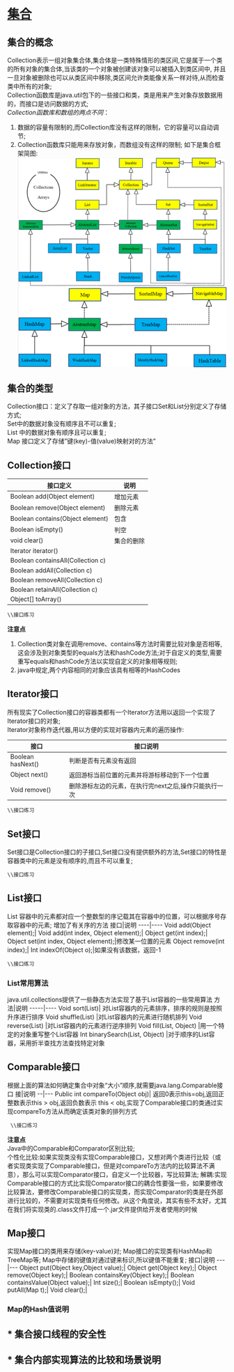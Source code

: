 # [集合](https://github.com/chenwei1905/JavaLearning)
## 集合的概念
Collection表示一组对象集合体,集合体是一类特殊情形的类区间,它是属于一个类的所有对象的集合体,当该类的一个对象被创建该对象可以被插入到类区间中,
并且一旦对象被删除也可以从类区间中移除,类区间允许类能像关系一样对待,从而检查类中所有的对象;  
Collection函数库是java.util包下的一些接口和类，类是用来产生对象存放数据用的，而接口是访问数据的方式;  
*Collection函数库和数组的两点不同*： 
1. 数据的容量有限制的,而Collection库没有这样的限制，它的容量可以自动调节;  
2. Collection函数库只能用来存放对象，而数组没有这样的限制;
如下是集合框架简图:  
![集合框架](https://github.com/chenwei1905/JavaLearning/blob/master/image/collection1.png)  
![集合框架](https://github.com/chenwei1905/JavaLearning/blob/master/image/collection2.png)
## 集合的类型
Collection接口：定义了存取一组对象的方法，其子接口Set和List分别定义了存储方式;  
Set中的数据对象没有顺序且不可以重复;  
List 中的数据对象有顺序且可以重复;  
Map 接口定义了存储”键(key)-值(value)映射对的方法”  
## Collection接口  
接口定义  | 说明
------------ | -------------
Boolean add(Object element) | 增加元素
Boolean remove(Object element)| 删除元素  
Boolean contains(Object element) | 包含
Boolean isEmpty()| 判空
void clear()| 集合的删除
Iterator iterator()|
Boolean containsAll(Collection c)| 
Boolean addAll(Collection c)|
Boolean removeAll(Collection c)|
Boolean retainAll(Collection c)|
Object[] toArray()|

```java
\\接口练习


```
**注意点**  
1. Collection类对象在调用remove、contains等方法时需要比较对象是否相等,这会涉及到对象类型的equals方法和hashCode方法;对于自定义的类型,需要重写equals和hashCode方法以实现自定义的对象相等规则;
2. java中规定,两个内容相同的对象应该具有相等的HashCodes



## Iterator接口
所有现实了Collection接口的容器类都有一个Iterator方法用以返回一个实现了Iterator接口的对象;  
Iterator对象称作迭代器,用以方便的实现对容器内元素的遍历操作:  

接口 | 接口说明
-----| -------
Boolean hasNext()|判断是否有元素没有返回
Object next() |返回游标当前位置的元素并将游标移动到下一个位置
Void remove() |删除游标左边的元素，在执行完next之后,操作只能执行一次 
```java
\\接口练习

```


## Set接口
Set接口是Collection接口的子接口,Set接口没有提供额外的方法,Set接口的特性是容器类中的元素是没有顺序的,而且不可以重复;
```java
\\接口练习
```

## List接口
List 容器中的元素都对应一个整数型的序记载其在容器中的位置，可以根据序号存取容器中的元素;
增加了有关序的方法
接口|说明
----|----
Void add(Object element);|
Void add(int index, Object element);|
Object get(int index);|
Object set(int index, Object element);|修改某一位置的元素
Object remove(int index);|
Int indexOf(Object o);|如果没有该数据，返回-1
```java
\\接口练习
```

### List常用算法
java.util.collections提供了一些静态方法实现了基于List容器的一些常用算法
方法|说明
-----|----
Void sort(List)| 对List容器内的元素排序，排序的规则是按照升序进行排序
Void shuffle(List) |对List容器内的元素进行随机排列
Void reverse(List) |对List容器内的元素进行逆序排列
Void fill(List, Object) |用一个特定的对象重写整个List容器
Int binarySearch(List, Object) |对于顺序的List容器，采用折半查找方法查找特定对象

## Comparable接口
根据上面的算法如何确定集合中对象“大小”顺序,就需要java.lang.Comparable接口 
接|说明
--|---
Public int compareTo(Object obj)| 返回0表示this=obj,返回正整数表示this > obj,返回负数表示 this < obj,实现了Comparable接口的类通过实现compareTo方法从而确定该类对象的排列方式

```java
 \\接口练习

```

**注意点**  
Java中的Comparable和Comparator区别比较;  
个性化比较:如果实现类没有实现Comparable接口，又想对两个类进行比较（或者实现类实现了Comparable接口，但是对compareTo方法内的比较算法不满意），那么可以实现Comparator接口，自定义一个比较器，写比较算法;
解耦:实现Comparable接口的方式比实现Comparator接口的耦合性要强一些，如果要修改比较算法，要修改Comparable接口的实现类，而实现Comparator的类是在外部进行比较的，不需要对实现类有任何修改。从这个角度说，其实有些不太好，尤其在我们将实现类的.class文件打成一个.jar文件提供给开发者使用的时候


## Map接口
实现Map接口的类用来存储(key-value)对;
Map接口的实现类有HashMap和TreeMap等;
Map中存储的键值对通过键来标识,所以键值不能重复;
接口|说明
---|---
Object put(Object key,Object value);|
Object get(Object key);|
Object remove(Object key);|
Boolean containsKey(Object key);|
Boolean containsValue(Object value);|
Int size();|
Boolean isEmpty();|
Void putAll(Map t);|
Void clear();|
### Map的Hash值说明
## \* 集合接口线程的安全性
## \* 集合内部实现算法的比较和场景说明



